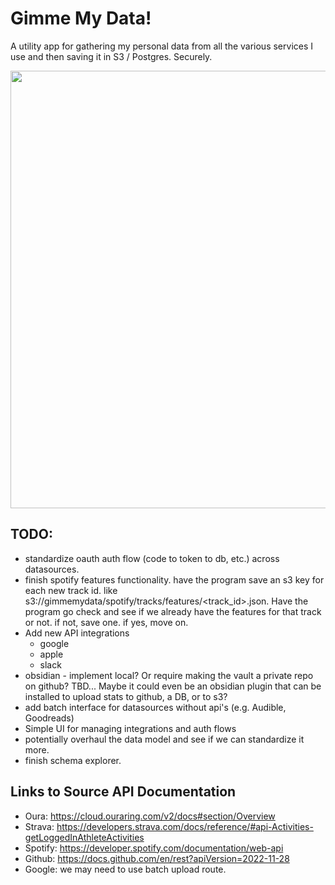 # Gimme My Data!

A utility app for gathering my personal data from all the various services I use and then saving it in S3 / Postgres.   Securely.  

<img src="https://user-images.githubusercontent.com/2133615/235820536-2ce17b67-608c-46b3-9806-f41dd56e8721.png" width="700">

## TODO: 
- standardize oauth auth flow (code to token to db, etc.) across datasources.
- finish spotify features functionality.   have the program save an s3 key for each new track id.   like s3://gimmemydata/spotify/tracks/features/<track_id>.json.   Have the program go check and see if we already have the features for that track or not.  if not, save one.  if yes, move on.  
- Add new API integrations
    - google
    - apple
    - slack
- obsidian - implement local?  Or require making the vault a private repo on github?  TBD...   Maybe it could even be an obsidian plugin that can be installed to upload stats to github, a DB, or to s3?
- add batch interface for datasources without api's (e.g. Audible, Goodreads)
- Simple UI for managing integrations and auth flows
- potentially overhaul the data model and see if we can standardize it more.  
- finish schema explorer.

## Links to Source API Documentation
- Oura: https://cloud.ouraring.com/v2/docs#section/Overview
- Strava: https://developers.strava.com/docs/reference/#api-Activities-getLoggedInAthleteActivities
- Spotify: https://developer.spotify.com/documentation/web-api
- Github: https://docs.github.com/en/rest?apiVersion=2022-11-28
- Google: we may need to use batch upload route.  
